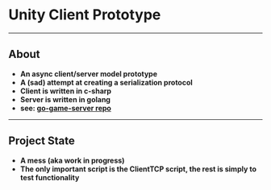 # Unity Client Prototype

* * *

## About

- **An async client/server model prototype**
- **A (sad) attempt at creating a serialization protocol**
- **Client is written in c-sharp**
- **Server is written in golang**
- **see: [go-game-server repo](https://github.com/msawangwan/go-game-server)**

* * *

## Project State

- **A mess (aka work in progress)**
- **The only important script is the ClientTCP script, the rest is simply to test functionality**
